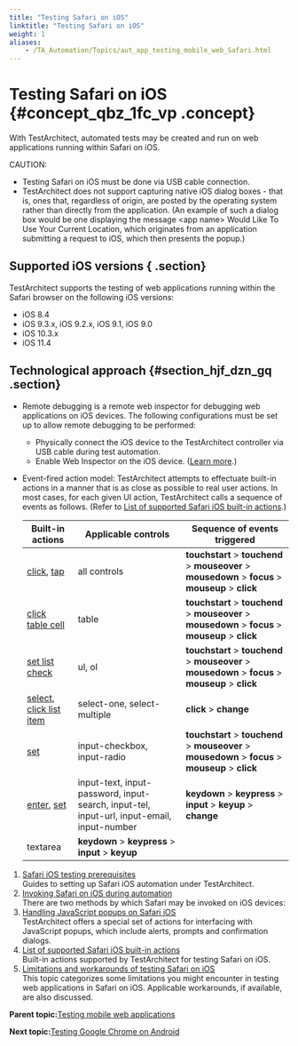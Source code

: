 ```yaml
--- 
title: "Testing Safari on iOS"
linktitle: "Testing Safari on iOS"
weight: 1
aliases: 
    - /TA_Automation/Topics/aut_app_testing_mobile_web_Safari.html
---
```

# Testing Safari on iOS {#concept_qbz_1fc_vp .concept}

With TestArchitect, automated tests may be created and run on web applications running within Safari on iOS.

CAUTION:

-   Testing Safari on iOS must be done via USB cable connection.
-   TestArchitect does not support capturing native iOS dialog boxes - that is, ones that, regardless of origin, are posted by the operating system rather than directly from the application. \(An example of such a dialog box would be one displaying the message <app name\> Would Like To Use Your Current Location, which originates from an application submitting a request to iOS, which then presents the popup.\)

## Supported iOS versions { .section}

TestArchitect supports the testing of web applications running within the Safari browser on the following iOS versions:

-   iOS 8.4
-   iOS 9.3.x, iOS 9.2.x, iOS 9.1, iOS 9.0
-   iOS 10.3.x
-   iOS 11.4

## Technological approach {#section_hjf_dzn_gq .section}

-   Remote debugging is a remote web inspector for debugging web applications on iOS devices. The following configurations must be set up to allow remote debugging to be performed:

    -   Physically connect the iOS device to the TestArchitect controller via USB cable during test automation.
    -   Enable Web Inspector on the iOS device. \([Learn more](aut_app_testing_mobile_web_Safari_configurations.html).\)
-   Event-fired action model: TestArchitect attempts to effectuate built-in actions in a manner that is as close as possible to real user actions. In most cases, for each given UI action, TestArchitect calls a sequence of events as follows. \(Refer to [List of supported Safari iOS built-in actions](aut_app_testing_mobile_web_Safari_actions.html).\)

    |Built-in actions|Applicable controls|Sequence of events triggered|
    |----------------|-------------------|----------------------------|
    |[click](bia_click.html), [tap](bia_tap.html)|all controls|**touchstart** \> **touchend** \> **mouseover** \> **mousedown** \> **focus** \> **mouseup** \> **click**|
    |[click table cell](bia_click_table_cell.html)|table|**touchstart** \> **touchend** \> **mouseover** \> **mousedown** \> **focus** \> **mouseup** \> **click**|
    |[set list check](bia_set_list_check.html)|ul, ol|**touchstart** \> **touchend** \> **mouseover** \> **mousedown** \> **focus** \> **mouseup** \> **click**|
    |[select](bia_select.html), [click list item](bia_click_list_item.html)|select-one, select-multiple|**click** \> **change**|
    |[set](bia_set.html)|input-checkbox, input-radio|**touchstart** \> **touchend** \> **mouseover** \> **mousedown** \> **focus** \> **mouseup** \> **click**|
    |[enter](bia_enter.html), [set](bia_set.html)|input-text, input-password, input-search, input-tel, input-url, input-email, input-number|**keydown** \> **keypress** \> **input** \> **keyup** \> **change**|
    |textarea|**keydown** \> **keypress** \> **input** \> **keyup**|


1.  [Safari iOS testing prerequisites](../../TA_Automation/Topics/aut_app_testing_mobile_web_Safari_prerequesites.html)  
Guides to setting up Safari iOS automation under TestArchitect.
2.  [Invoking Safari on iOS during automation](../../TA_Automation/Topics/aut_app_testing_mobile_web_invoking_Safari.html)  
There are two methods by which Safari may be invoked on iOS devices:
3.  [Handling JavaScript popups on Safari iOS](../../TA_Automation/Topics/aut_app_testing_safari_apps_popups.html)  
TestArchitect offers a special set of actions for interfacing with JavaScript popups, which include alerts, prompts and confirmation dialogs.
4.  [List of supported Safari iOS built-in actions](../../TA_Automation/Topics/aut_app_testing_mobile_web_Safari_actions.html)  
Built-in actions supported by TestArchitect for testing Safari on iOS.
5.  [Limitations and workarounds of testing Safari on iOS](../../TA_Automation/Topics/aut_app_testing_mobile_web_Safari_limitations.html)  
This topic categorizes some limitations you might encounter in testing web applications in Safari on iOS. Applicable workarounds, if available, are also discussed.

**Parent topic:**[Testing mobile web applications](../../TA_Automation/Topics/aut_app_testing_mobile_web.html)

**Next topic:**[Testing Google Chrome on Android](../../TA_Automation/Topics/aut_app_testing_mobile_web_Android.html)

